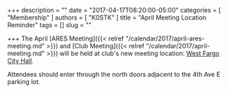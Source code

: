 +++
description = ""
date = "2017-04-17T08:20:00-05:00"
categories = [ "Membership" ]
authors = [ "K0STK" ]
title = "April Meeting Location Reminder"
tags = []
slug = ""

+++
The April [ARES Meeting]({{< relref "/calendar/2017/april-ares-meeting.md" >}})
and
[Club Meeting]({{< relref "/calendar/2017/april-meeting.md" >}})
will be
held at club's new meeting location:
[West Fargo City Hall](/places/west-fargo-city-hall/).

Attendees should enter through the north
doors adjacent to the 4th Ave E parking lot.
<!--more-->

